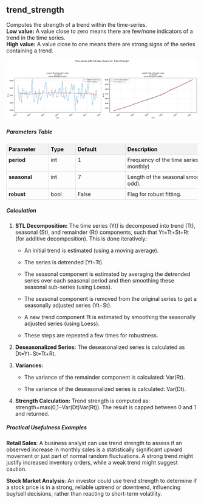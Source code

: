 ## **trend_strength**

Computes the strength of a trend within the time-series.  
**Low value:** A value close to zero means there are few/none indicators of a trend in the time series.  
**High value:** A value close to one means there are strong signs of the series containing a trend.


    
![png](trend_strength_output_5_0.png)
    


##### **Parameters Table**


<style type="text/css">
#T_485b0 th {
  background-color: #f2f2f2;
  color: black;
  font-weight: bold;
  text-align: left;
  border: 1px solid #ddd;
  padding: 5px;
}
#T_485b0_row0_col0, #T_485b0_row1_col0, #T_485b0_row2_col0 {
  text-align: left;
  vertical-align: top;
  border: 1px solid #ddd;
  padding: 5px;
  min-width: 100px;
  font-weight: bold;
}
#T_485b0_row0_col1, #T_485b0_row1_col1, #T_485b0_row2_col1 {
  text-align: left;
  vertical-align: top;
  border: 1px solid #ddd;
  padding: 5px;
  min-width: 60px;
}
#T_485b0_row0_col2, #T_485b0_row1_col2, #T_485b0_row2_col2 {
  text-align: left;
  vertical-align: top;
  border: 1px solid #ddd;
  padding: 5px;
  min-width: 120px;
  white-space: normal;
  word-wrap: break-word;
}
#T_485b0_row0_col3, #T_485b0_row1_col3, #T_485b0_row2_col3 {
  text-align: left;
  vertical-align: top;
  border: 1px solid #ddd;
  padding: 5px;
  min-width: 300px;
  max-width: 450px;
  white-space: normal;
  word-wrap: break-word;
}
</style>
<table id="T_485b0">
  <thead>
    <tr>
      <th id="T_485b0_level0_col0" class="col_heading level0 col0" >Parameter</th>
      <th id="T_485b0_level0_col1" class="col_heading level0 col1" >Type</th>
      <th id="T_485b0_level0_col2" class="col_heading level0 col2" >Default</th>
      <th id="T_485b0_level0_col3" class="col_heading level0 col3" >Description</th>
    </tr>
  </thead>
  <tbody>
    <tr>
      <td id="T_485b0_row0_col0" class="data row0 col0" >period</td>
      <td id="T_485b0_row0_col1" class="data row0 col1" >int</td>
      <td id="T_485b0_row0_col2" class="data row0 col2" >1</td>
      <td id="T_485b0_row0_col3" class="data row0 col3" >Frequency of the time series (e.g. 12 for monthly)</td>
    </tr>
    <tr>
      <td id="T_485b0_row1_col0" class="data row1 col0" >seasonal</td>
      <td id="T_485b0_row1_col1" class="data row1 col1" >int</td>
      <td id="T_485b0_row1_col2" class="data row1 col2" >7</td>
      <td id="T_485b0_row1_col3" class="data row1 col3" >Length of the seasonal smoother (must be odd).</td>
    </tr>
    <tr>
      <td id="T_485b0_row2_col0" class="data row2 col0" >robust</td>
      <td id="T_485b0_row2_col1" class="data row2 col1" >bool</td>
      <td id="T_485b0_row2_col2" class="data row2 col2" >False</td>
      <td id="T_485b0_row2_col3" class="data row2 col3" >Flag for robust fitting.</td>
    </tr>
  </tbody>
</table>



##### **Calculation**

1.  **STL Decomposition:** The time series (Yt) is decomposed into trend (Tt), seasonal (St), and remainder (Rt) components, such that Yt=Tt+St+Rt (for additive decomposition). This is done iteratively:

    - An initial trend is estimated (using a moving average).

    - The series is detrended (Yt−Tt).

    - The seasonal component is estimated by averaging the detrended series over each seasonal period and then smoothing these seasonal sub-series (using Loess).

    - The seasonal component is removed from the original series to get a seasonally adjusted series (Yt−St).

    - A new trend component Tt is estimated by smoothing the seasonally adjusted series (using Loess).

    - These steps are repeated a few times for robustness.

2.	**Deseasonalized Series:** The deseasonalized series is calculated as Dt=Yt−St=Tt+Rt.

3.	**Variances:**

    - The variance of the remainder component is calculated: Var(Rt).

    - The variance of the deseasonalized series is calculated: Var(Dt).

4.	**Strength Calculation:** Trend strength is computed as: strength=max(0,1−Var(Dt)Var(Rt)). The result is capped between 0 and 1 and returned.


##### **Practical Usefulness Examples**

**Retail Sales**: A business analyst can use trend strength to assess if an observed increase in monthly sales is a statistically significant upward movement or just part of normal random fluctuations. A strong trend might justify increased inventory orders, while a weak trend might suggest caution.

**Stock Market Analysis**: An investor could use trend strength to determine if a stock price is in a strong, reliable uptrend or downtrend, influencing buy/sell decisions, rather than reacting to short-term volatility.

